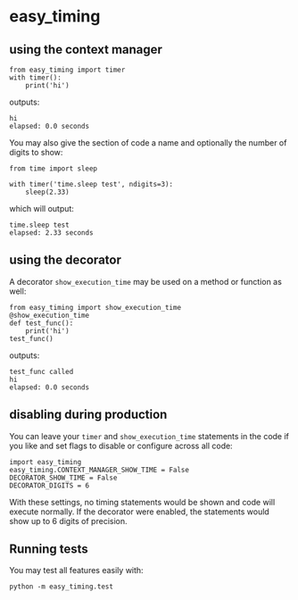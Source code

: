 # easy_timing

## using the context manager

```
from easy_timing import timer
with timer():
    print('hi')
```

outputs:

```Code executed
hi
elapsed: 0.0 seconds
```

You may also give the section of code a name and optionally the number of digits to show:

```
from time import sleep

with timer('time.sleep test', ndigits=3):
    sleep(2.33)
```

which will output:

```
time.sleep test
elapsed: 2.33 seconds
```

## using the decorator
A decorator `show_execution_time` may be used on a method or function as well:

```
from easy_timing import show_execution_time
@show_execution_time
def test_func():
    print('hi')
test_func()
```

outputs:

```
test_func called
hi
elapsed: 0.0 seconds
```

## disabling during production
You can leave your `timer` and `show_execution_time` statements in the code if you like and set flags to disable or configure across all code:

```
import easy_timing
easy_timing.CONTEXT_MANAGER_SHOW_TIME = False
DECORATOR_SHOW_TIME = False
DECORATOR_DIGITS = 6
```

With these settings, no timing statements would be shown and code will execute normally. If the decorator were enabled, the statements would show up to 6 digits of precision.

## Running tests
You may test all features easily with:

`python -m easy_timing.test`
